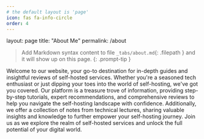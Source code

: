 ```yaml
---
# the default layout is 'page'
icon: fas fa-info-circle
order: 4
---
```


layout: page
title: "About Me"
permalink: /about

> Add Markdown syntax content to file `_tabs/about.md`{: .filepath } and it will show up on this page.
{: .prompt-tip }

Welcome to our website, your go-to destination for in-depth guides and insightful reviews of self-hosted services. Whether you're a seasoned tech enthusiast or just dipping your toes into the world of self-hosting, we've got you covered. Our platform is a treasure trove of information, providing step-by-step tutorials, expert recommendations, and comprehensive reviews to help you navigate the self-hosting landscape with confidence. Additionally, we offer a collection of notes from technical lectures, sharing valuable insights and knowledge to further empower your self-hosting journey. Join us as we explore the realm of self-hosted services and unlock the full potential of your digital world.
